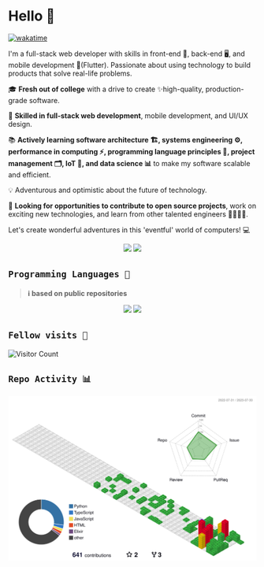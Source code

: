 # Hello  👋

[![wakatime](https://wakatime.com/badge/user/ef9df9b6-cb1a-4e73-9d42-35b93e0014d0.svg)](https://wakatime.com/@ef9df9b6-cb1a-4e73-9d42-35b93e0014d0 "Total time coded since Jun 4 2023")

<!-- [![twitter](https://img.shields.io/twitter/follow/wakatime?label=followers&logo=twitter&color=%23007ec6&style=plastic)](https://twitter.com/ShokoSamuel)
[![github](https://img.shields.io/github/followers/Stroustrups-Sentinel?logo=github&style=plastic)](https://github.com/Stroustrups-Sentinel?tab=followers) -->

<!--
**Stroustrups-Sentinel/Stroustrups-Sentinel** is a ✨ _special_ ✨ repository because its `README.md` (this file) appears on your GitHub profile.

Here are some ideas to get you started:

- 🔭 I’m currently working on ...
- 🌱 I’m currently learning ...
- 👯 I’m looking to collaborate on ...
- 🤔 I’m looking for help with ...
- 💬 Ask me about ...
- 📫 How to reach me: ...
- 😄 Pronouns: ...
- ⚡ Fun fact: ...
-->


I'm a full-stack web developer with skills in front-end 🎨, back-end 🖥️, and mobile development 📱(Flutter). Passionate about using technology to build products that solve real-life problems.

🎓 **Fresh out of college** with a drive to create ✨high-quality, production-grade software.

🚀 **Skilled in full-stack web development**, mobile development, and UI/UX design.

📚 **Actively learning software architecture 🏗️, systems engineering ⚙️, performance in computing ⚡️, programming language principles 📝, project management 🗂️, IoT 📡, and data science 📊** to make my software scalable and efficient.

💡 Adventurous and optimistic about the future of technology.

🤝 **Looking for opportunities to contribute to open source projects**, work on exciting new technologies, and learn from other talented engineers 👩‍💻👨‍💻.

Let's create wonderful adventures in this 'eventful' world of computers! 💻

  
<!-- ![Mc Smauel's GitHub stats](https://github-readme-stats.vercel.app/api?username=Stroustrups-Sentinel&show_icons=true&bg_color=00000000) -->
<!-- [![GitHub Streak](https://streak-stats.demolab.com?user=Stroustrups-Sentinel&theme=transparent&card_width=400)](https://git.io/streak-stats) -->

<div align="center">
<img src="https://github-readme-stats.vercel.app/api?username=Stroustrups-Sentinel&show_icons=true&bg_color=00000000" width="49%" />
<a href="https://git.io/streak-stats"><img src="https://streak-stats.demolab.com?user=Stroustrups-Sentinel&theme=transparent&card_width=450" width="47%"></a> 
</div>



## `Programming Languages 🤖`

> **ℹ️ based on public repositories**
<div align="center">
<img src="https://github-readme-stats.vercel.app/api/top-langs/?username=Stroustrups-Sentinel&layout=donut-vertical&bg_color=00000000" width="42%">
<a href="https://github.com/ryo-ma/github-profile-trophy"><img src="https://github-profile-trophy.vercel.app/?username=Stroustrups-Sentinel&column=3" width="53%"></a>
</div>


## `Fellow visits 👀`

![Visitor Count](https://profile-counter.glitch.me/Stroustrups-Sentinel/count.svg)

## `Repo Activity 📊`

![Github Activity](./profile-3d-contrib/profile-gitblock.svg)
